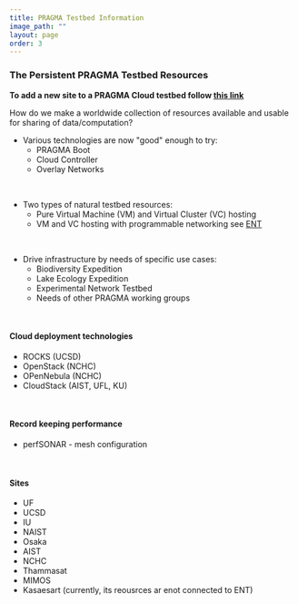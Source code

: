 ```yaml
---
title: PRAGMA Testbed Information
image_path: ""
layout: page
order: 3
---
```


### The Persistent PRAGMA Testbed Resources

**To add a new site to a PRAGMA Cloud testbed follow [this link][2]**

How do we make a worldwide collection of resources available and usable
for sharing of data/computation?

* Various technologies are now "good" enough to try:
  * PRAGMA Boot 
  * Cloud Controller 
  * Overlay Networks 

<br/>

* Two types of natural testbed resources:
  * Pure Virtual Machine (VM) and Virtual Cluster (VC) hosting
  * VM and VC hosting with programmable networking 
    see [ENT][1]

<br/>

* Drive infrastructure by needs of specific use cases: 
  * Biodiversity Expedition
  * Lake Ecology Expedition
  * Experimental Network Testbed
  * Needs of other PRAGMA working groups

<br/>

#### Cloud deployment technologies 

* ROCKS (UCSD)
* OpenStack (NCHC)
* OPenNebula (NCHC)
* CloudStack (AIST, UFL, KU)

<br/>

#### Record keeping performance 

* perfSONAR - mesh configuration

<br/>

#### Sites

* UF
* UCSD
* IU
* NAIST
* Osaka
* AIST
* NCHC
* Thammasat
* MIMOS
* Kasaesart (currently, its reousrces ar enot connected to ENT)

[1]: /projects/ent/
[2]: /resources/testbed-site-setup/
